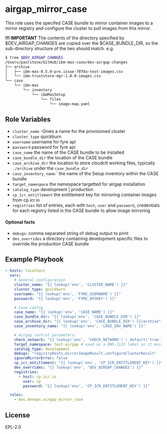 airgap_mirror_case
==================

This role uses the specifed CASE bundle to mirror container images to a mirror registry and configure the cluster to pull images from this mirror.

**!!! IMPORTANT**
The contents of the directory specified by $DEV_AIRGAP_CHANGES are copied over the $CASE_BUNDLE_DIR, so the sub-directory structure of the two should match. e.g.

```bash
$ tree $DEV_AIRGAP_CHANGES
/Users/paulstone/GitHub/ibm-mas-case/dev-airgap-changes
├── archive
│   ├── ibm-mas-8.5.0-pre.issue-7078a-test-images.csv
│   └── ibm-truststore-mgr-1.0.0-images.csv
└── case
    └── ibm-mas
        └── inventory
            └── ibmMasSetup
                └── files
                    └── image-map.yaml
```


Role Variables
--------------

- `cluster_name` -Gives a name for the provisioned cluster
- `cluster_type` quickburn
- `username` username for fyre api
- `password` password for fyre api
- `case_name` the name of the CASE bundle to be installed
- `case_bundle_dir` the location of the CASE bundle
- `case_archive_dir` the location to store cloudctl working files, typically `./archive` under the `case_bundle_dir`
- `case_inventory_name`:` the name of the Setup inventory within the CASE bundle
- `target_namespace` the namespace targetted for airgap installation
- `catalog_type` development | production
- `cp_icr_entitlement` the entitlement key for mirroring container images from cp.icr.io
- `registries` list of entries, each with `host`, `user` and `password`, credentials for each registry listed in the CASE bundle to allow image mirroring

#### Optional facts
- `debugs`: comma separated string of debug output to print
- `dev_overrides` a directory containing development specific files to override the production CASE bundle


Example Playbook
----------------

```yaml
- hosts: localhost
  vars:
    # General configuration
    cluster_name: "{{ lookup('env', 'CLUSTER_NAME') }}"
    cluster_type: quickburn
    username: "{{ lookup('env', 'FYRE_USERNAME') }}"
    password: "{{ lookup('env', 'FYRE_APIKEY') }}"

    # Case config
    case_name: "{{ lookup('env', 'CASE_NAME') }}"
    case_bundle_dir: "{{ lookup('env', 'CASE_BUNDLE_DIR') }}"
    case_archive_dir: "{{ lookup('env', 'CASE_BUNDLE_DIR') }}/archive"
    case_inventory_name: "{{ lookup('env', 'CASE_INV_NAME') }}"

    # Airgap control parameters:
    check_network: "{{ lookup('env', 'CHECK_NETWORK') | default('true', true)}}"
    target_namespace: test-airgap # used as a DNS-1123 label so it must consist of lower case alphanumeric characters or hyphens
    catalog_type: development
    debugs: "registryHosts,mirrorImageResult,configureClusterResult"
    ignoreMirrorError: false
    cp_icr_entitlement: "{{ lookup('env', 'CP_ICR_ENTITLEMENT_KEY') }}"
    dev_overrides: "{{ lookup('env', 'DEV_AIRGAP_CHANGES') }}"
    registries:
      - host: cp.icr.io
        user: cp
        password: "{{ lookup('env', 'CP_ICR_ENTITLEMENT_KEY') }}"

  roles:
    - mas.devops.airgap_mirror_case
```

License
-------

EPL-2.0
